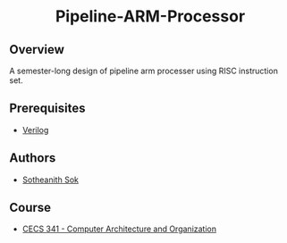 <h1 align="center" style="border: none">Pipeline-ARM-Processor</h1>

## Overview
A semester-long design of pipeline arm processer using RISC instruction set.

## Prerequisites
 - [Verilog](https://www.xilinx.com/)

## Authors
 - [Sotheanith Sok](https://github.com/sotheanith-sok)

## Course
 - [CECS 341 - Computer Architecture and Organization](http://catalog.csulb.edu/preview_course_nopop.php?catoid=5&coid=39992)

